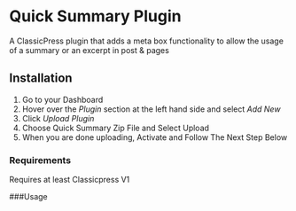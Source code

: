 # Quick Summary Plugin
  A ClassicPress plugin that adds a meta box functionality to allow the usage of a summary or an excerpt in post & pages
  
## Installation
1. Go to your Dashboard
2. Hover over the *Plugin* section at the left hand side and select *Add New*
3. Click *Upload Plugin*
4. Choose Quick Summary Zip File and Select Upload
5. When you are done uploading, Activate and Follow The Next Step Below

### Requirements
Requires at least Classicpress V1

###Usage

